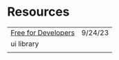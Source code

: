 # Resources



|                                                |         |
| ---------------------------------------------- | ------- |
| [Free for Developers](https://free-for.dev/#/) | 9/24/23 |
| ui library                                     |         |
|                                                |         |
